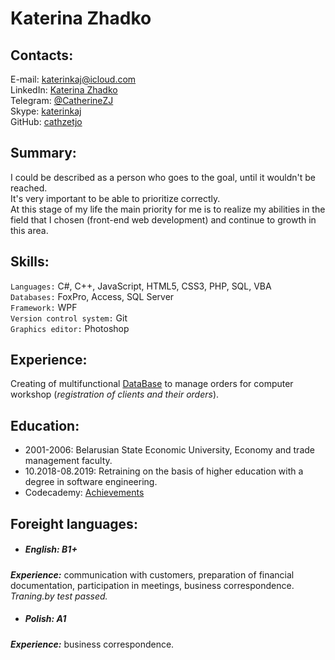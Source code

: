 # Katerina Zhadko
## Contacts:
E-mail:  [katerinkaj@icloud.com](mailto:katerinkaj@icloud.com)  
LinkedIn: [Katerina Zhadko](https://www.linkedin.com/in/katerina-zhadko-396221121/)  
Telegram: [@CatherineZJ](https://t.me/CatherineZJ)  
Skype: [katerinkaj](skype:katerinkaj?chat)  
GitHub: [cathzetjo](https://github.com/cathzetjo)
## Summary:
I could be described as a person who goes to the goal, until it wouldn't be reached.  
It's very important to be able to prioritize correctly.  
At this stage of my life the main priority for me is to realize my abilities in the field that I chosen (front-end web development) and continue to growth in this area.
## Skills:
`Languages:` C#, C++, JavaScript, HTML5, CSS3, PHP, SQL, VBA  
`Databases:` FoxPro, Access, SQL Server  
`Framework:` WPF  
`Version control system:` Git  
`Graphics editor:` Photoshop
## Experience:
Creating of multifunctional [DataBase](https://github.com/cathzetjo/DataBase) to manage orders for computer workshop (*registration of clients and their orders*).
## Education:
* 2001-2006: Belarusian State Economic University, Economy and trade management faculty.  
* 10.2018-08.2019: Retraining on the basis of higher education with a degree in software engineering.  
* Codecademy: [Achievements](https://www.codecademy.com/users/cathzetjo/achievements)
## Foreight languages:
- ##### English: B1+
***Experience:*** communication with customers, preparation of financial documentation, participation in meetings, business correspondence.  
*Traning.by test passed.*  
- ##### Polish: A1
***Experience:*** business correspondence.
